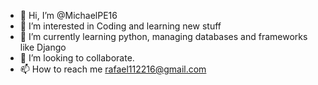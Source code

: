 - 👋 Hi, I’m @MichaelPE16
- 👀 I’m interested in Coding and learning new stuff
- 🌱 I’m currently learning python, managing databases and frameworks like Django
- 💞️ I’m looking to collaborate.
- 📫 How to reach me rafael112216@gmail.com

<!---
MichaelPE16/MichaelPE16 is a ✨ special ✨ repository because its `README.md` (this file) appears on your GitHub profile.
You can click the Preview link to take a look at your changes.
--->
